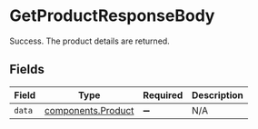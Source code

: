 # GetProductResponseBody

Success. The product details are returned.


## Fields

| Field                                                    | Type                                                     | Required                                                 | Description                                              |
| -------------------------------------------------------- | -------------------------------------------------------- | -------------------------------------------------------- | -------------------------------------------------------- |
| `data`                                                   | [components.Product](../../models/components/product.md) | :heavy_minus_sign:                                       | N/A                                                      |